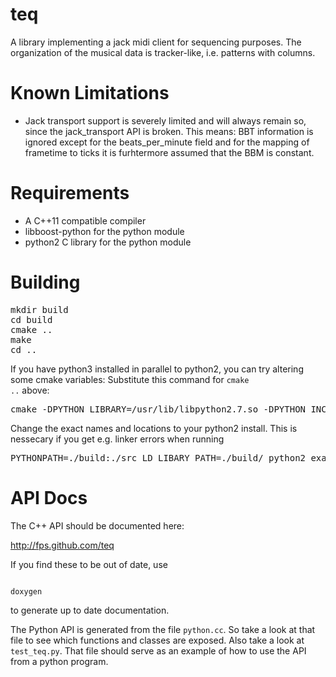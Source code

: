 teq
===

A library implementing a jack midi client for sequencing purposes. The organization of the musical data is tracker-like, i.e. patterns with columns.

Known Limitations
=================

* Jack transport support is severely limited and will always remain so, since the jack_transport API is broken. This means: BBT information is ignored except for the beats_per_minute field and for the mapping of frametime to ticks it is furhtermore assumed that the BBM is constant.

Requirements
============

* A C++11 compatible compiler
* libboost-python for the python module
* python2 C library for the python module


# Building

<pre>
mkdir build
cd build
cmake ..
make
cd ..
</pre>

If you have python3 installed in parallel to python2, you can try altering some cmake variables: Substitute this command for <code>cmake ..</code> above:

<pre>
cmake -DPYTHON_LIBRARY=/usr/lib/libpython2.7.so -DPYTHON_INCLUDE_DIR=/usr/include/python2.7
</pre>

Change the exact names and locations to your python2 install. This is nessecary if you get e.g. linker errors when running

<pre>
PYTHONPATH=./build:./src LD_LIBARY_PATH=./build/ python2 example.py
</pre>

API Docs
========

The C++ API should be documented here: 

http://fps.github.com/teq

If you find these to be out of date, use

<code>
doxygen
</code>

to generate up to date documentation.

The Python API is generated from the file <code>python.cc</code>. So take a look at that file to see which functions and classes are exposed. Also take a look at <code>test_teq.py</code>. That file should serve as an example of how to use the API from a python program.
